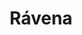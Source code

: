 ---
title: Rávena
date: 
draft: false

# descripcion
description : Aro de plata con piedra cubic

materials: Plata 925

color: Multicolor

dimensions: 1,2cm

code: 01-16-0337

type: "Aros"

categories: []

# Images
# first image will be shown in the product page
images:
  # - image: "images/path_to_image"
  # La ubicacion de las imagenes es imagenes/Aros/Aros.Cubic/01-16-0337-ravena
  - image: "./images/aros/cubic/01-16-0337-argolla-chica-multicolor_a.JPG"
  - image: "./images/aros/cubic/01-16-0337-argolla-chica-multicolor_b.JPG"
---